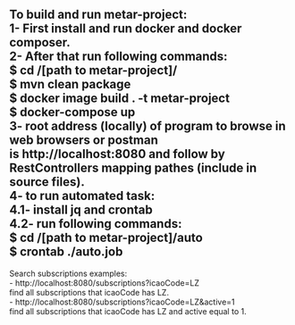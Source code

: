 To build and run metar-project:<br/>
1- First install and run docker and docker composer.<br/>
2- After that run following commands:<br/>
$ cd /[path to metar-project]/<br/>
$ mvn clean package<br/>
$ docker image build . -t metar-project<br/>
$ docker-compose up<br/>
3- root address (locally) of program to browse in web browsers or postman <br/>
   is http://localhost:8080 and follow by RestControllers mapping pathes (include in source files).<br/>
4- to run automated task:<br/>
   4.1- install jq and crontab<br/>
   4.2- run following commands:<br/>
        $ cd /[path to metar-project]/auto<br/>
        $ crontab ./auto.job<br/>
---------------------------------------
Search subscriptions examples:<br/>
    - http://localhost:8080/subscriptions?icaoCode=LZ <br/>
      find all subscriptions that icaoCode has LZ. <br/>
    - http://localhost:8080/subscriptions?icaoCode=LZ&active=1 <br/>
      find all subscriptions that icaoCode has LZ and active equal to 1. <br/>
